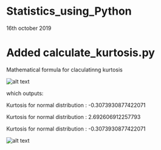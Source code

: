 #  Statistics_using_Python


16th october 2019
#  Added calculate_kurtosis.py 

Mathematical formula for claculatinng kurtosis


![alt text](https://media.geeksforgeeks.org/wp-content/uploads/kurtosis.jpg)



which outputs:




Kurtosis for normal distribution : -0.3073930877422071



Kurtosis for normal distribution : 2.692606912257793




Kurtosis for normal distribution : -0.3073930877422071




![alt text](https://media.geeksforgeeks.org/wp-content/uploads/kurtosis-lin.png)



